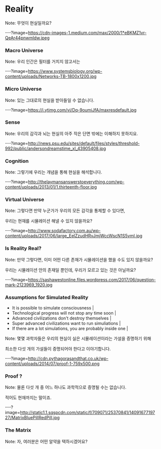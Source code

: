 # Reality

Note: 무엇이 현실일까요?

---?image=https://cdn-images-1.medium.com/max/2000/1*eBKMZ1vr-QeAr44pnwmldw.jpeg

### Macro Universe

Note: 우리 인간은 필터를 거치지 않고서는

---?image=https://www.systemsbiology.org/wp-content/uploads/Networks-TB-1800x1200.jpg

### Micro Universe

Note: 있는 그대로의 현실을 받아들일 수 없습니다.

---?image=https://i.ytimg.com/vi/Dq-9oumiJfA/maxresdefault.jpg

### Sense

Note: 우리의 감각과 뇌는 현실의 아주 작은 단면 밖에는 이해하지 못하지요.


---?image=http://news.psu.edu/sites/default/files/styles/threshold-992/public/andersondreamstime_xl_43905408.jpg

### Cognition

Note: 그렇기에 우리는 개념을 통해 현실을 해석합니다.

---?image=http://thelaymansanswerstoeverything.com/wp-content/uploads/2013/01/1.thirteenth-floor.jpg

### Virtual Universe

Note: 그렇다면 만약 누군가가 우리의 모든 감각을 통제할 수 있다면,

우리는 현재를 시뮬레이션 해낼 수 있지 않을까요?

---?image=http://www.sodafactory.com.au/wp-content/uploads/2017/06/large_EelZzudHRvJmjWccWscN1S5vmI.jpg

### Is Reality Real?

Note: 만약 그렇다면, 이미 어떤 다른 존재가 시뮬레이션을 했을 수도 있지 않을까요?

우리는 시뮬레이션 안의 존재일 뿐인데, 우리가 모르고 있는 것은 아닐까요?

---?image=https://sashawestonline.files.wordpress.com/2017/06/question-mark-2123969_1920.jpg

### Assumptions for Simulated Reality

- It is possible to simulate consciousness |
- Technological progress will not stop any time soon |
- Advanced civilizations don't destroy themselves |
- Super advanced civilizations want to run simuliations |
- If there are a lot simulations, you are probably inside one |

Note: 몇몇 과학자들은 우리의 현실이 실은 시뮬레이션이라는 가설을 증명하기 위해

최소한 다섯 개의 가설들이 증명되어야 한다고 이야기합니다.

---?image=http://cdn.pythagorasandthat.co.uk/wp-content/uploads/2014/07/proof-1-759x500.png

### Proof ?

Note: 물론 다섯 개 중 어느 하나도 과학적으로 증명될 수는 없습니다.

적어도 현재까지는 말이죠.

---?image=http://static1.1.sqspcdn.com/static/f/709071/25370841/1409167719727/MatrixBluePillRedPill.jpg

### The Matrix

Note: 자, 여러분은 어떤 알약을 택하시겠어요?
